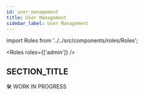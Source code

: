 ```yaml
---
id: user_management
title: User Management
sidebar_label: User Management
---
```


import Roles from '../../src/components/roles/Roles';

<Roles roles={['admin']} />

## SECTION_TITLE

<!-- TODO: Write article -->

🛠 WORK IN PROGRESS
